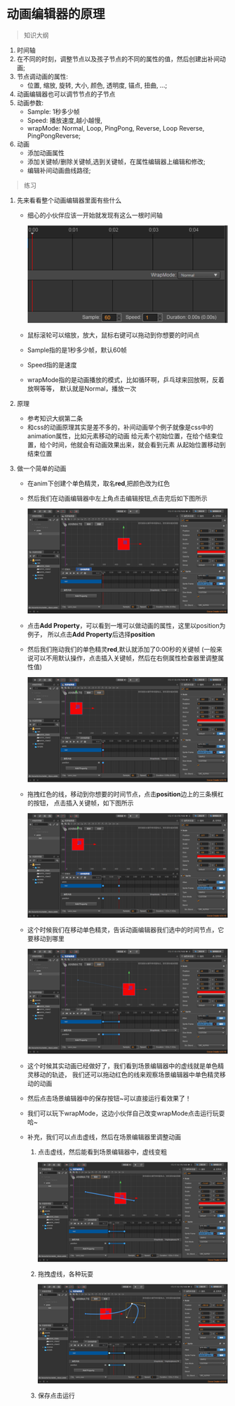 # 动画编辑器的原理

> 知识大纲
1. 时间轴
2. 在不同的时刻，调整节点以及孩子节点的不同的属性的值，然后创建出补间动画;
3. 节点调动画的属性:
    * 位置, 缩放, 旋转, 大小, 颜色, 透明度, 锚点, 扭曲, ...;
4. 动画编辑器也可以调节节点的子节点 
5. 动画参数:
    * Sample: 1秒多少帧
    * Speed: 播放速度,越小越慢, 
    * wrapMode:  Normal, Loop, PingPong, Reverse, Loop Reverse, PingPongReverse;
6. 动画
    * 添加动画属性
    * 添加关键帧/删除关键帧,选到关键帧，在属性编辑器上编辑和修改;
    * 编辑补间动画曲线路径;
    
> 练习   
1. 先来看看整个动画编辑器里面有些什么
    * 细心的小伙伴应该一开始就发现有这么一根时间轴
    
        ![](./images/时间轴.jpg)
        
    * 鼠标滚轮可以缩放，放大，鼠标右键可以拖动到你想要的时间点
    * Sample指的是1秒多少帧，默认60帧
    * Speed指的是速度
    * wrapMode指的是动画播放的模式，比如循环啊，乒乓球来回放啊，反着放啊等等，
        默认就是Normal，播放一次

2. 原理
    * 参考知识大纲第二条
    * 和css的动画原理其实是差不多的，补间动画举个例子就像是css中的animation属性，比如元素移动的动画
        给元素个初始位置，在给个结束位置，给个时间，他就会有动画效果出来，就会看到元素
           从起始位置移动到结束位置   
3. 做一个简单的动画
    * 在anim下创建个单色精灵，取名**red**,把颜色改为红色   
    * 然后我们在动画编辑器中左上角点击编辑按钮,点击完后如下图所示
    
        ![](./images/做一个简单动画_点击addProperty前截图.jpg)
        
    * 点击**Add Property**，可以看到一堆可以做动画的属性，这里以position为例子，
        所以点击**Add Property**后选择**position**
    
    * 然后我们拖动我们的单色精灵**red**,默认就添加了0:00秒的关键帧
        (一般来说可以不用默认操作，点击插入关键帧，然后在右侧属性检查器里调整属性值) 
    
        ![](./images/移动单色精灵自动创建第一个关键帧.jpg)     
    
    * 拖拽红色的线，移动到你想要的时间节点，点击**position**边上的三条横杠的按钮，
        点击插入关键帧，如下图所示
        
        ![](./images/拖动红线插入关键帧.jpg)
        
    * 这个时候我们在移动单色精灵，告诉动画编辑器我们选中的时间节点，它要移动到哪里
    
        ![](./images/创建第二个关键帧后移动单色精灵.jpg) 
        
    * 这个时候其实动画已经做好了，我们看到场景编辑器中的虚线就是单色精灵移动的轨迹，
        我们还可以拖动红色的线来观察场景编辑器中单色精灵移动的动画
        
    * 然后点击场景编辑器中的保存按钮~可以直接运行看效果了！
    
    * 我们可以玩下wrapMode，这边小伙伴自己改变wrapMode点击运行玩耍哈~
    
    * 补充，我们可以点击虚线，然后在场景编辑器里调整动画
        1. 点击虚线，然后能看到场景编辑器中，虚线变粗
        
            ![](./images/虚线变粗.jpg)  
            
        2. 拖拽虚线，各种玩耍
        
            ![](./images/各种玩耍动画路径.jpg)
            
        3. 保存点击运行    
                      
    
        
    
    
        
